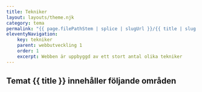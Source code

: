 ```yaml
---
title: Tekniker
layout: layouts/theme.njk
category: tema
permalink: "{{ page.filePathStem | splice | slugUrl }}/{{ title | slug }}.html"
eleventyNavigation:
    key: tekniker
    parent: webbutveckling 1
    order: 1
    excerpt: Webben är uppbyggd av ett stort antal olika tekniker
---
```

## Temat {{ title }} innehåller följande områden
